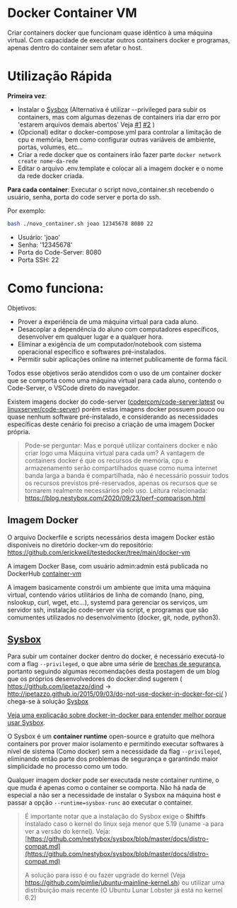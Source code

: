 # Docker Container VM

Criar containers docker que funcionam quase idêntico à uma máquina virtual. Com capacidade de executar outros containers docker e programas, apenas dentro do container sem afetar o host.

# Utilização Rápida

**Primeira vez**:
- Instalar o [Sysbox](https://github.com/nestybox/sysbox) (Alternativa é utilizar --privileged para subir os containers, mas com algumas dezenas de containers iria dar erro por 'estarem arquivos demais abertos' Veja [#1](https://oooops.dev/2021/01/17/file-limits-and-how-the-too-many-open-files-error-can-pop-up-unexpectedly/) [#2](https://serverfault.com/questions/1053187/systemd-fails-to-run-in-a-docker-container-when-using-cgroupv2-cgroupns-priva) )
- (Opcional) editar o docker-compose.yml para controlar a limitação de cpu e memória, bem como configurar outras variáveis de ambiente, portas, volumes, etc...
- Criar a rede docker que os containers irão fazer parte `docker network create nome-da-rede`
- Editar o arquivo .env.template e colocar ali a imagem docker e o nome da rede docker criada.

**Para cada container**:
Executar o script novo_container.sh recebendo o usuário, senha, porta do code server e porta do ssh.

Por exemplo:
```bash
bash ./novo_container.sh joao 12345678 8080 22
```
- Usuário: 'joao'
- Senha: '12345678'
- Porta do Code-Server: 8080
- Porta SSH: 22

# Como funciona:

Objetivos:
- Prover a experiência de uma máquina virtual para cada aluno.
- Desacoplar a dependência do aluno com computadores específicos, desenvolver em qualquer lugar e a qualquer hora.
- Eliminar a exigência de um computador/notebook com sistema operacional específico e softwares pré-instalados.
- Permitir subir aplicações online na internet publicamente de forma fácil.

Todos esse objetivos serão atendidos com o uso de um container docker que se comporta como uma máquina virtual para cada aluno, contendo o Code-Server, o VSCode direto do navegador.

Existem imagens docker do code-server ([codercom/code-server:latest](https://coder.com/docs/code-server/latest/install#docker) ou [linuxserver/code-server](https://hub.docker.com/r/linuxserver/code-server)) porém estas imagens docker possuem pouco ou quase nenhum software pré-instalado, e considerando as necessidades específicas deste cenário foi preciso a criação de uma imagem Docker própria.

> Pode-se perguntar: Mas e porquê utilizar containers docker e não criar logo uma Máquina virtual para cada um? A vantagem de containers docker é que os recursos de memória, cpu e armazenamento serão compartilhados quase como numa internet banda larga a banda é compartilhada, não é necessário possuir todos os recursos previstos pré-reservados, apenas os recursos que se tornarem realmente necessários pelo uso. Leitura relacionada: https://blog.nestybox.com/2020/09/23/perf-comparison.html

## Imagem Docker

O arquivo Dockerfile e scripts necessários desta imagem Docker estão disponíveis no diretório docker-vm do repositório: https://github.com/erickweil/testedocker/tree/main/docker-vm

A imagem Docker Base, com usuário admin:admin está publicada no DockerHub [container-vm](https://hub.docker.com/r/erickweil/container-vm)

A imagem basicamente constrói um ambiente que imita uma máquina virtual, contendo vários utilitários de linha de comando (nano, ping, nslookup, curl, wget, etc...), systemd para gerenciar os serviços, um servidor ssh, instalação code-server via script, e programas que são comumentes utilizados no desenvolvimento (docker, git, node, python3).

## [Sysbox](https://github.com/nestybox/sysbox)

Para subir um container docker dentro do docker, é necessário executá-lo com a flag `--privileged`, o que abre uma série de [brechas de segurança](https://www.trendmicro.com/pt_br/research/19/l/why-running-a-privileged-container-in-docker-is-a-bad-idea.html), portanto seguindo algumas recomendações desta postagem de um blog que os próprios desenvolvedores do docker:dind sugerem ( https://github.com/jpetazzo/dind -> http://jpetazzo.github.io/2015/09/03/do-not-use-docker-in-docker-for-ci/ ) chega-se à solução [Sysbox](https://github.com/nestybox/sysbox) 

[Veja uma explicação sobre docker-in-docker para entender melhor porque usar Sysbox](http://jpetazzo.github.io/2015/09/03/do-not-use-docker-in-docker-for-ci/).

O Sysbox é um **container runtime** open-source e gratuito que melhora containers por prover maior isolamento e permitindo executar softwares à nível de sistema (Como docker) sem a necessidade da flag `--privileged`, eliminando então parte dos problemas de segurança e garantindo maior simplicidade no processo como um todo.

Qualquer imagem docker pode ser executada neste container runtime, o que muda é apenas como o container se comporta. Não há nada de especial a não ser a necessidade de instalar o Sysbox na máquina host e passar a opção `--runtime=sysbox-runc` ao executar o container.

> É importante notar que a instalação do Sysbox exige o **Shiftfs** instalado caso o kernel do linux seja menor que 5.19 (uname -a para ver a versão do kernel). Veja: [https://github.com/nestybox/sysbox/blob/master/docs/distro-compat.md](https://github.com/nestybox/sysbox/blob/master/docs/distro-compat.md) 
> 
> A solução para isso é ou fazer upgrade do kernel (Veja https://github.com/pimlie/ubuntu-mainline-kernel.sh) ou utilizar uma distribuição mais recente (O Ubuntu Lunar Lobster já está no kernel 6.2)

